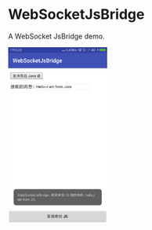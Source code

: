 # WebSocketJsBridge
A WebSocket JsBridge demo.

<img src="screenshot.png" width="40%" height="40%" alt="screenshot"/>
